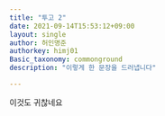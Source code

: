```yaml
---
title: "투고 2"
date: 2021-09-14T15:53:12+09:00
layout: single
author: 허인명준
authorkey: himj01
Basic_taxonomy: commonground
description: "이렇게 한 문장을 드러냅니다"

---
```


이것도 귀찮네요

